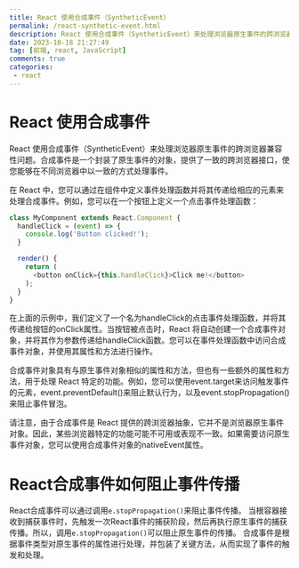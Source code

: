 ```yaml
---
title: React 使用合成事件（SyntheticEvent）
permalink: /react-synthetic-event.html
description: React 使用合成事件（SyntheticEvent）来处理浏览器原生事件的跨浏览器兼容性问题。合成事件是一个封装了原生事件的对象，提供了一致的跨浏览器接口，使您能够在不同浏览器中以一致的方式处理事件。
date: 2023-10-18 21:27:49
tag: [前端, react, JavaScript]
comments: true
categories: 
 - react
---
```


# React 使用合成事件
React 使用合成事件（SyntheticEvent）来处理浏览器原生事件的跨浏览器兼容性问题。合成事件是一个封装了原生事件的对象，提供了一致的跨浏览器接口，使您能够在不同浏览器中以一致的方式处理事件。
<!-- more -->
在 React 中，您可以通过在组件中定义事件处理函数并将其传递给相应的元素来处理合成事件。例如，您可以在一个按钮上定义一个点击事件处理函数：
```js
class MyComponent extends React.Component {
  handleClick = (event) => {
    console.log('Button clicked!');
  }

  render() {
    return (
      <button onClick={this.handleClick}>Click me!</button>
    );
  }
}
```
在上面的示例中，我们定义了一个名为handleClick的点击事件处理函数，并将其传递给按钮的onClick属性。当按钮被点击时，React 将自动创建一个合成事件对象，并将其作为参数传递给handleClick函数。您可以在事件处理函数中访问合成事件对象，并使用其属性和方法进行操作。

合成事件对象具有与原生事件对象相似的属性和方法，但也有一些额外的属性和方法，用于处理 React 特定的功能。例如，您可以使用event.target来访问触发事件的元素，event.preventDefault()来阻止默认行为，以及event.stopPropagation()来阻止事件冒泡。

请注意，由于合成事件是 React 提供的跨浏览器抽象，它并不是浏览器原生事件对象。因此，某些浏览器特定的功能可能不可用或表现不一致。如果需要访问原生事件对象，您可以使用合成事件对象的nativeEvent属性。
# React合成事件如何阻止事件传播

React合成事件可以通过调用`e.stopPropagation()`来阻止事件传播。
当根容器接收到捕获事件时，先触发一次React事件的捕获阶段，然后再执行原生事件的捕获传播。所以，调用`e.stopPropagation()`可以阻止原生事件的传播。
合成事件是根据事件类型对原生事件的属性进行处理，并包装了关键方法，从而实现了事件的触发和处理。